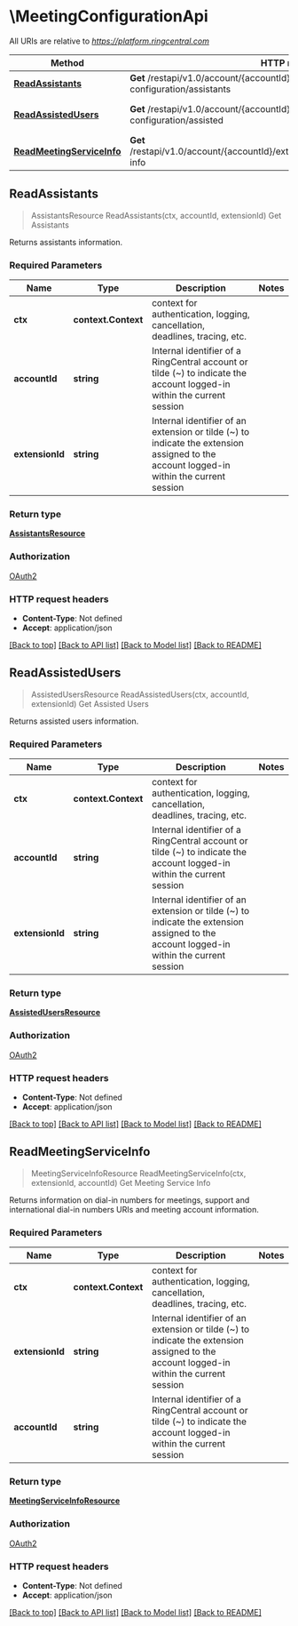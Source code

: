 # \MeetingConfigurationApi

All URIs are relative to *https://platform.ringcentral.com*

Method | HTTP request | Description
------------- | ------------- | -------------
[**ReadAssistants**](MeetingConfigurationApi.md#ReadAssistants) | **Get** /restapi/v1.0/account/{accountId}/extension/{extensionId}/meetings-configuration/assistants | Get Assistants
[**ReadAssistedUsers**](MeetingConfigurationApi.md#ReadAssistedUsers) | **Get** /restapi/v1.0/account/{accountId}/extension/{extensionId}/meetings-configuration/assisted | Get Assisted Users
[**ReadMeetingServiceInfo**](MeetingConfigurationApi.md#ReadMeetingServiceInfo) | **Get** /restapi/v1.0/account/{accountId}/extension/{extensionId}/meeting/service-info | Get Meeting Service Info



## ReadAssistants

> AssistantsResource ReadAssistants(ctx, accountId, extensionId)
Get Assistants

Returns assistants information.

### Required Parameters


Name | Type | Description  | Notes
------------- | ------------- | ------------- | -------------
**ctx** | **context.Context** | context for authentication, logging, cancellation, deadlines, tracing, etc.
**accountId** | **string**| Internal identifier of a RingCentral account or tilde (~) to indicate the account logged-in within the current session | 
**extensionId** | **string**| Internal identifier of an extension or tilde (~) to indicate the extension assigned to the account logged-in within the current session | 

### Return type

[**AssistantsResource**](AssistantsResource.md)

### Authorization

[OAuth2](../README.md#OAuth2)

### HTTP request headers

- **Content-Type**: Not defined
- **Accept**: application/json

[[Back to top]](#) [[Back to API list]](../README.md#documentation-for-api-endpoints)
[[Back to Model list]](../README.md#documentation-for-models)
[[Back to README]](../README.md)


## ReadAssistedUsers

> AssistedUsersResource ReadAssistedUsers(ctx, accountId, extensionId)
Get Assisted Users

Returns assisted users information.

### Required Parameters


Name | Type | Description  | Notes
------------- | ------------- | ------------- | -------------
**ctx** | **context.Context** | context for authentication, logging, cancellation, deadlines, tracing, etc.
**accountId** | **string**| Internal identifier of a RingCentral account or tilde (~) to indicate the account logged-in within the current session | 
**extensionId** | **string**| Internal identifier of an extension or tilde (~) to indicate the extension assigned to the account logged-in within the current session | 

### Return type

[**AssistedUsersResource**](AssistedUsersResource.md)

### Authorization

[OAuth2](../README.md#OAuth2)

### HTTP request headers

- **Content-Type**: Not defined
- **Accept**: application/json

[[Back to top]](#) [[Back to API list]](../README.md#documentation-for-api-endpoints)
[[Back to Model list]](../README.md#documentation-for-models)
[[Back to README]](../README.md)


## ReadMeetingServiceInfo

> MeetingServiceInfoResource ReadMeetingServiceInfo(ctx, extensionId, accountId)
Get Meeting Service Info

Returns information on dial-in numbers for meetings, support and international dial-in numbers URIs and meeting account information.

### Required Parameters


Name | Type | Description  | Notes
------------- | ------------- | ------------- | -------------
**ctx** | **context.Context** | context for authentication, logging, cancellation, deadlines, tracing, etc.
**extensionId** | **string**| Internal identifier of an extension or tilde (~) to indicate the extension assigned to the account logged-in within the current session | 
**accountId** | **string**| Internal identifier of a RingCentral account or tilde (~) to indicate the account logged-in within the current session | 

### Return type

[**MeetingServiceInfoResource**](MeetingServiceInfoResource.md)

### Authorization

[OAuth2](../README.md#OAuth2)

### HTTP request headers

- **Content-Type**: Not defined
- **Accept**: application/json

[[Back to top]](#) [[Back to API list]](../README.md#documentation-for-api-endpoints)
[[Back to Model list]](../README.md#documentation-for-models)
[[Back to README]](../README.md)

